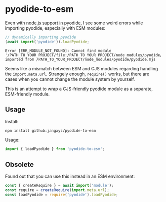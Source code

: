 # pyodide-to-esm

Even with [node.js support in pyodide](https://pyodide.org/en/stable/usage/index.html#node-js), I see some weird errors while importing pyodide, especially with ESM modules:

```javascript
// dynamically importing pyodide
(await import('pyodide')).loadPyodide;
```

```
Error [ERR_MODULE_NOT_FOUND]: Cannot find module '/PATH_TO_YOUR_PROJECT/file:/PATH_TO_YOUR_PROJECT/node_modules/pyodide/pyodide.asm.js' imported from /PATH_TO_YOUR_PROJECT/node_modules/pyodide/pyodide.mjs
```

Seems like a mismatch between ESM and CJS modules regarding handling the `import.meta.url`. Strangely enough, `require()` works, but there are cases when you cannot change the module system by yourself. 

This is an attempt to wrap a CJS-friendly pyodide module as a separate, ESM-friendly module.

## Usage

Install:

```bash
npm install github:jangxyz/pyodide-to-esm
```

Usage:

```javascript
import { loadPyodide } from 'pyodide-to-esm';
```

## Obsolete

Found out that you can use this instead in an ESM environment:

```javascript
const { createRequire } = await import('module');
const require = createRequire(import.meta.url);
const loadPyodide = require('pyodide').loadPyodide;
```

